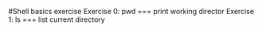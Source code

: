 #Shell basics exercise
Exercise 0: pwd === print working director
Exercise 1: ls === list current directory

